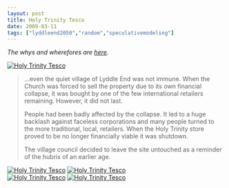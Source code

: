 ```yaml
---
layout: post
title: Holy Trinity Tesco
date: 2009-03-11
tags: ["lyddleend2050","random","speculativemodeling"]
---
```


_The whys and wherefores are [here](http://russelldavies.typepad.com/planning/2008/11/speculative-mod.html)._

[![Holy Trinity Tesco](https://farm4.static.flickr.com/3590/3347849828_a142898548.jpg)](http://www.flickr.com/photos/knolleary/3347849828/ "Holy Trinity Tesco by nol, on Flickr")

> ...even the quiet village of Lyddle End was not immune. When the Church was forced to sell the property due to its own financial collapse, it was bought by one of the few international retailers remaining. However, it did not last.>
>
> People had been badly affected by the collapse. It led to a huge backlash against faceless corporations and many people turned to the more traditional, local, retailers. When the Holy Trinity store proved to be no longer financially viable it was shutdown.>
>
> The village council decided to leave the site untouched as a reminder of the hubris of an earlier age.

[![Holy Trinity Tesco](https://farm4.static.flickr.com/3634/3347008605_3a0aa0b7f0_m.jpg)](http://www.flickr.com/photos/knolleary/3347008605/ "Holy Trinity Tesco by nol, on Flickr") [![Holy Trinity Tesco](https://farm4.static.flickr.com/3580/3347858910_a8a76878a5_m.jpg)](http://www.flickr.com/photos/knolleary/3347858910/ "Holy Trinity Tesco by nol, on Flickr")  
[![Holy Trinity Tesco](https://farm4.static.flickr.com/3547/3347005685_8d92a71732_m.jpg)](http://www.flickr.com/photos/knolleary/3347005685/ "Holy Trinity Tesco by nol, on Flickr") [![Holy Trinity Tesco](https://farm4.static.flickr.com/3541/3347857476_f8ea34e33f_m.jpg)](http://www.flickr.com/photos/knolleary/3347857476/ "Holy Trinity Tesco by nol, on Flickr")
